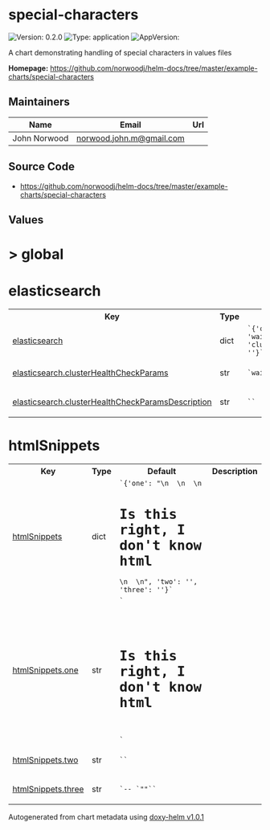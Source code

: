 
# special-characters



![Version: 0.2.0](https://img.shields.io/badge/Version-0.2.0-informational?style=flat-square) ![Type: application](https://img.shields.io/badge/Type-application-informational?style=flat-square) ![AppVersion: ](https://img.shields.io/badge/AppVersion--informational?style=flat-square)



A chart demonstrating handling of special characters in values files



**Homepage:** <https://github.com/norwoodj/helm-docs/tree/master/example-charts/special-characters>



## Maintainers

| Name | Email | Url |
| ---- | ------ | --- |
| John Norwood | <norwood.john.m@gmail.com> |  |




## Source Code

* <https://github.com/norwoodj/helm-docs/tree/master/example-charts/special-characters>




## Values



<h1>> global</h1><h1>elasticsearch</h1>
<table style="">
    <tr>
        <th>Key</th>
        <th>Type</th>
        <th>Default</th>
        <th>Description</th>
    </tr>
<tr style="" ><td>

[elasticsearch](.\values.yaml#L1)

</td><td>dict</td><td><code>`{'clusterHealthCheckParams': 'wait_for_status=yellow&timeout=1s', 'clusterHealthCheckParamsDescription': ''}`</code></td><td></td></tr><tr style="" ><td>

[elasticsearch.clusterHealthCheckParams](.\values.yaml#L3)

</td><td>str</td><td><code>`wait_for_status=yellow&timeout=1s`</code></td><td></td></tr><tr style="" ><td>

[elasticsearch.clusterHealthCheckParamsDescription](.\values.yaml#L9)

</td><td>str</td><td><code>``</code></td><td></td></tr>
</table>

<h1>htmlSnippets</h1>
<table style="">
    <tr>
        <th>Key</th>
        <th>Type</th>
        <th>Default</th>
        <th>Description</th>
    </tr>
<tr style="" ><td>

[htmlSnippets](.\values.yaml#L11)

</td><td>dict</td><td><code>`{'one': "<html>\n  <head></head>\n  <body>\n    <h1>Is this right, I don't know html</h1>\n  </body>\n</html>", 'two': '', 'three': ''}`</code></td><td></td></tr><tr style="" ><td>

[htmlSnippets.one](.\values.yaml#L12)

</td><td>str</td><td><code>`<html>
  <head></head>
  <body>
    <h1>Is this right, I don't know html</h1>
  </body>
</html>`</code></td><td></td></tr><tr style="" ><td>

[htmlSnippets.two](.\values.yaml#L21)

</td><td>str</td><td><code>``</code></td><td></td></tr><tr style="" ><td>

[htmlSnippets.three](.\values.yaml#L25)

</td><td>str</td><td><code>`-- `"<html><head></head></html>"``</code></td><td></td></tr>
</table>



Autogenerated from chart metadata using [doxy-helm v1.0.1](https://github.com/tactful-ai/doxyhelm)
    